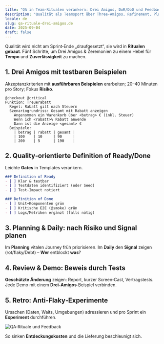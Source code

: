 ```yaml
---
title: "QA in Team‑Ritualen verankern: Drei Amigos, DoR/DoD und Feedback‑Schleifen"
description: "Qualität als Teamsport über Three‑Amigos, Refinement, Planning, Daily, Review und Retro."
locale: de
slug: qa-rituale-drei-amigos.de
date: 2025-09-04
draft: false
---
```


Qualität wird nicht am Sprint‑Ende „draufgesetzt“, sie wird in **Ritualen** **gebaut**. Fünf Schritte,
um Drei Amigos & Zeremonien zu einem Hebel für **Tempo** und **Zuverlässigkeit** zu machen.

## 1. Drei Amigos mit testbaren Beispielen

Akzeptanzkriterien mit **ausführbaren Beispielen** erarbeiten; 20–40 Minuten pro Story; Fokus **Risiko**.

```gherkin
@checkout @critical
Funktion: Treuerabatt
  Regel: Rabatt gilt nach Steuern
  Szenariogrundriss: Gesamt mit Rabatt anzeigen
    Angenommen ein Warenkorb über <betrag> € (inkl. Steuer)
    Wenn ich <rabatt>% Rabatt anwende
    Dann ist die Anzeige <gesamt> €
  Beispiele:
    | betrag | rabatt | gesamt |
    | 100    | 10     | 90     |
    | 200    | 5      | 190    |
```

## 2. Quality‑orientierte Definition of Ready/Done

Leichte **Gates** in Templates verankern.

```md
### Definition of Ready
- [ ] Klar & testbar
- [ ] Testdaten identifiziert (oder Seed)
- [ ] Test‑Impact notiert

### Definition of Done
- [ ] Unit+Komponenten grün
- [ ] Kritische E2E (@smoke) grün
- [ ] Logs/Metriken ergänzt (falls nötig)
```

## 3. Planning & Daily: nach Risiko und Signal planen

Im **Planning** vitalen Journey früh priorisieren. Im **Daily** den **Signal** zeigen (rot/flaky/Debt) –
**Wer** entblockt **was**?

## 4. Review & Demo: Beweis durch Tests

**Geschützte Änderung** zeigen: Report, kurzer Screen‑Cast, Vertragstests. Jede Demo mit einem
**Drei‑Amigos**‑Beispiel verbinden.

## 5. Retro: Anti‑Flaky‑Experimente

Ursachen (Daten, Waits, Umgebungen) adressieren und pro Sprint ein **Experiment** durchführen.

![QA‑Rituale und Feedback](/images/placeholder_light_gray_block.png)

So sinken **Entdeckungskosten** und die Lieferung beschleunigt sich.
